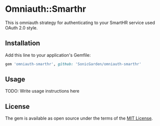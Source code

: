 # Omniauth::Smarthr

This is omniauth strategy for authenticating to your SmartHR service used OAuth 2.0 style.

## Installation

Add this line to your application's Gemfile:

```ruby
gem 'omniauth-smarthr', github: 'SonicGarden/omniauth-smarthr'
```

## Usage

TODO: Write usage instructions here

## License

The gem is available as open source under the terms of the [MIT License](https://opensource.org/licenses/MIT).
